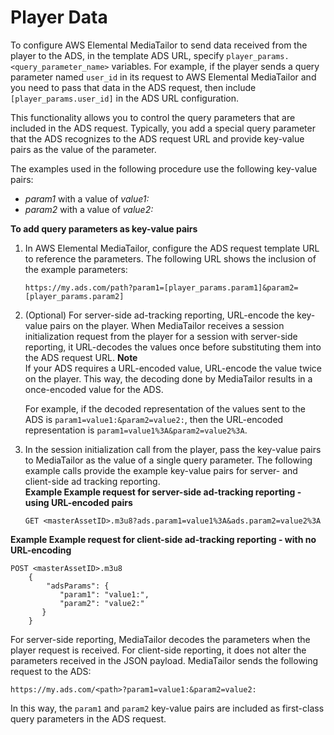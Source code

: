 # Player Data<a name="variables-player"></a>

To configure AWS Elemental MediaTailor to send data received from the player to the ADS, in the template ADS URL, specify `player_params.<query_parameter_name>` variables\. For example, if the player sends a query parameter named `user_id` in its request to AWS Elemental MediaTailor and you need to pass that data in the ADS request, then include `[player_params.user_id]` in the ADS URL configuration\. 

This functionality allows you to control the query parameters that are included in the ADS request\. Typically, you add a special query parameter that the ADS recognizes to the ADS request URL and provide key\-value pairs as the value of the parameter\. 

The examples used in the following procedure use the following key\-value pairs:
+ *param1* with a value of *value1:*
+ *param2* with a value of *value2:*

**To add query parameters as key\-value pairs** 

1. In AWS Elemental MediaTailor, configure the ADS request template URL to reference the parameters\. The following URL shows the inclusion of the example parameters: 

   ```
   https://my.ads.com/path?param1=[player_params.param1]&param2=[player_params.param2]
   ```

1. \(Optional\) For server\-side ad\-tracking reporting, URL\-encode the key\-value pairs on the player\. When MediaTailor receives a session initialization request from the player for a session with server\-side reporting, it URL\-decodes the values once before substituting them into the ADS request URL\. 
**Note**  
If your ADS requires a URL\-encoded value, URL\-encode the value twice on the player\. This way, the decoding done by MediaTailor results in a once\-encoded value for the ADS\. 

   For example, if the decoded representation of the values sent to the ADS is `param1=value1:&param2=value2:`, then the URL\-encoded representation is `param1=value1%3A&param2=value2%3A`\.

1. In the session initialization call from the player, pass the key\-value pairs to MediaTailor as the value of a single query parameter\. The following example calls provide the example key\-value pairs for server\- and client\-side ad tracking reporting\.  
**Example Example request for server\-side ad\-tracking reporting \- using URL\-encoded pairs**  

   ```
   GET <masterAssetID>.m3u8?ads.param1=value1%3A&ads.param2=value2%3A
   ```  
**Example Example request for client\-side ad\-tracking reporting \- with no URL\-encoding**  

   ```
   POST <masterAssetID>.m3u8
       {
           "adsParams": {
              "param1": "value1:",
              "param2": "value2:"
          }
       }
   ```

For server\-side reporting, MediaTailor decodes the parameters when the player request is received\. For client\-side reporting, it does not alter the parameters received in the JSON payload\. MediaTailor sends the following request to the ADS:

```
https://my.ads.com/<path>?param1=value1:&param2=value2:
```

In this way, the `param1` and `param2` key\-value pairs are included as first\-class query parameters in the ADS request\.